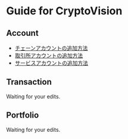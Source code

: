 # Guide for CryptoVision

## Account

- [チェーンアカウントの追加方法](./account-chain.md)
- [取引所アカウントの追加方法](./account-exchange.md)
- [サービスアカウントの追加方法](./account-service.md)

## Transaction

Waiting for your edits.

## Portfolio

Waiting for your edits.

